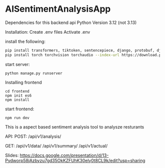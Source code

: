 # AISentimentAnalysisApp

Dependencies for this backend api
Python Version 3.12 (not 3.13)

Installation:
Create .env files 
Activate .env 

install the following:
```bash
pip install transformers, tiktoken, sentencepiece, django, protobuf, djangorestframework, groq, django-cors-headers
pip install torch torchvision torchaudio --index-url https://download.pytorch.org/whl/cu124
```

start server:
```
python manage.py runserver
```

Installing frontend
```
cd frontend
npm init es6
npm install
```

start frontend:
```
npm run dev
```

This is a aspect based sentiment analysis tool to analysze resturants 

API:
POST:
/api/v1/analysis/



GET:
/api/v1/data/
/api/v1/summary/
/api/v1/actual/

Slides:
https://docs.google.com/presentation/d/13-Pydworp58jAzbyzu7gd35OkKZFUhK30ely0t8CL9k/edit?usp=sharing